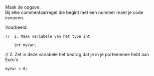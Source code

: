 Maak de opgave.  
Bij elke commentaarregel die begint met een nummer moet je code invoeren.

Voorbeeld:

```
//  1. Maak variabele van het type int

    int myVar;
```
//  2. Zet in deze variabele het bedrag dat je in je portemenee hebt aan Euro's

    myVar = 0;
    
    
    

